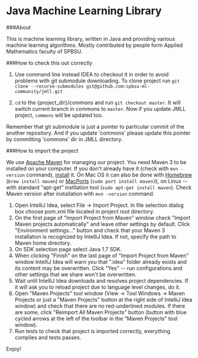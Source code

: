 Java Machine Learning Library
=============================

###About

This is machine learning library, written in Java and providing various machine learning algorithms. Mostly contributed by people form Applied Mathematics faculty of SPBSU.

###How to check this out correctly

1. Use command line instead IDEA to checkout it in order to avoid problems with git submodule downloading.
To clone project run `git clone --recurse-submodules git@github.com:spbsu-ml-community/jmll.git`

2. `cd` to the {project_dir}/commons and run `git checkout master`. It will switch current branch in commons to `master`. Now if you update JMLL project, `commons` will be updated too.

Remember that git submodule is just a pointer to particular commit of the another repository. And if you update 'commons' please update this pointer by committing 'commons' dir in JMLL directory.

###How to import the project

We use [Apache Maven](http://maven.apache.org/) for managing our project. You need Maven 3 to be installed on your computer. If you don't already have it (check with `mvn -version` command), [install](http://maven.apache.org/download.cgi) it. On Mac OS it can also be done with [Homebrew](http://brew.sh/) (`brew install maven`) or [MacPorts](http://www.macports.org/) (`sudo port install maven3`), on Linux -- with standard "apt-get" instllation tool (`sudo apt-get install maven`). Check Maven version after installation with `mvn -version` command.

1. Open IntelliJ Idea, select File -> Import Project. In file selection dialog box choose pom.xml file located in project root directory.
2. On the first page of "Import Project from Maven" window check "Import Maven projects automatically" and leave other settings by default. Click "Environment settings..." button and check that your Maven 3 installation is recognized by IntelliJ Idea. If not, specify the path to Maven home directory.
3. On SDK selection page select Java 1.7 SDK.
4. When clicking "Finish" on the last page of "Import Project from Maven" window IntelliJ Idea will warn you that ".idea" folder already exists and its content may be overwritten. Click "Yes" -- run configurations and other settings that we share won't be overwritten.
5. Wait until IntelliJ Idea downloads and resolves project dependencies. If it will ask you to reload project due to language level changes, do it.
6. Open "Maven Projects" tool window (View -> Tool Windows -> Maven Projects or just a "Maven Projects" button at the right side of IntelliJ Idea window) and check that there are no red-underlined modules. If there are some, click "Reimport All Maven Projects" button (button with blue cycled arrows at the left of the toolbar in the "Maven Projects" tool window).
7. Run tests to check that project is imported correctly, everything compiles and tests passes.

Enjoy!
